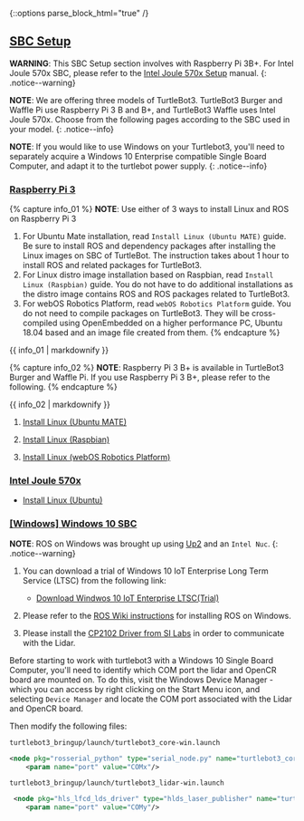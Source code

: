 
<div style="counter-reset: h1 3"></div>
<div style="counter-reset: h2 1"></div>

{::options parse_block_html="true" /}

## [SBC Setup](#sbc-setup)

**WARNING**: This SBC Setup section involves with Raspberry Pi 3B+. For Intel Joule 570x SBC, please refer to the [Intel Joule 570x Setup](/docs/en/platform/turtlebot3/joule_setup/#install-linux-ubuntu) manual.
{: .notice--warning}

**NOTE**: We are offering three models of TurtleBot3. TurtleBot3 Burger and Waffle Pi use Raspberry Pi 3 B and B+, and TurtleBot3 Waffle uses Intel Joule 570x. Choose from the following pages according to the SBC used in your model.
{: .notice--info}

**NOTE**: If you would like to use Windows on your Turtlebot3, you'll need to separately acquire a Windows 10 Enterprise compatible Single Board Computer, and adapt it to the turtlebot power supply.
{: .notice--info}

### [Raspberry Pi 3](#raspberry-pi-3)

{% capture info_01 %}
**NOTE**: Use either of 3 ways to install Linux and ROS on Raspberry Pi 3

1. For Ubuntu Mate installation, read `Install Linux (Ubuntu MATE)` guide. Be sure to install ROS and dependency packages after installing the Linux images on SBC of TurtleBot. The instruction takes about 1 hour to install ROS and related packages for TurtleBot3.
2. For Linux distro image installation based on Raspbian, read `Install Linux (Raspbian)` guide. You do not have to do additional installations as the distro image contains ROS and ROS packages related to TurtleBot3.
3. For webOS Robotics Platform, read `webOS Robotics Platform` guide. You do not need to compile packages on TurtleBot3. They will be cross-compiled using OpenEmbedded on a higher performance PC, Ubuntu 18.04 based and an image file created from them.
{% endcapture %}
<div class="notice--info">{{ info_01 | markdownify }}</div>

{% capture info_02 %}
**NOTE**: Raspberry Pi 3 B+ is available in TurtleBot3 Burger and Waffle Pi. If you use Raspberry Pi 3 B+, please refer to the following.
{% endcapture %}

<div class="notice--info">{{ info_02 | markdownify }}</div>

1. [Install Linux (Ubuntu MATE)][install_linux_ubuntu_mate]

2. [Install Linux (Raspbian)][install_linux_based_on_raspbian]

3. [Install Linux (webOS Robotics Platform)](https://github.com/ros/meta-ros/wiki/OpenEmbedded-Build-Instructions)

### [Intel Joule 570x](#intel-joule-570x)

- [Install Linux (Ubuntu)][install_ubuntu]

[install_linux_ubuntu_mate]: /docs/en/platform/turtlebot3/raspberry_pi_3_setup/#install-linux-ubuntu-mate
[install_linux_based_on_raspbian]: /docs/en/platform/turtlebot3/raspberry_pi_3_setup/#install-linux-based-on-raspbian
[install_ubuntu]: /docs/en/platform/turtlebot3/joule_setup/#install-linux-ubuntu

### [[Windows] Windows 10 SBC](#windows-windows-10-sbc)

**NOTE**: ROS on Windows was brought up using [Up2](https://up-board.org/upsquared/specifications/) and an `Intel Nuc`.
{: .notice--warning}

1. You can download a trial of Windows 10 IoT Enterprise Long Term Service (LTSC) from the following link:

   - [Download Windwos 10 IoT Enterprise LTSC(Trial)][windows_download_link]

   [windows_download_link]: https://www.microsoft.com/en-us/evalcenter/evaluate-windows-10-enterprise

2. Please refer to the [ROS Wiki instructions](https://wiki.ros.org/Installation/Windows) for installing ROS on Windows.
3. Please install the [CP2102 Driver from SI Labs](https://www.silabs.com/products/development-tools/software/usb-to-uart-bridge-vcp-drivers) in order to communicate with the Lidar.

Before starting to work with turtlebot3 with a Windows 10 Single Board Computer, you'll need to identify which COM port the lidar and OpenCR board are mounted on. To do this, visit the Windows Device Manager - which you can access by right clicking on the Start Menu icon, and selecting `Device Manager` and locate the COM port associated with the Lidar and OpenCR board.

Then modify the following files:

`turtlebot3_bringup/launch/turtlebot3_core-win.launch`

```xml
<node pkg="rosserial_python" type="serial_node.py" name="turtlebot3_core" output="screen">
    <param name="port" value="COMx"/>
```

`turtlebot3_bringup/launch/turtlebot3_lidar-win.launch`

```xml
 <node pkg="hls_lfcd_lds_driver" type="hlds_laser_publisher" name="turtlebot3_lds" output="screen">
    <param name="port" value="COMy"/>
```
